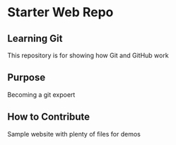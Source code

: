 # Starter Web Repo
## Learning Git
This repository is for showing how Git and GitHub work

## Purpose
Becoming a git expoert

## How to Contribute 
Sample website with plenty of files for demos
